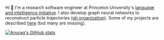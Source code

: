 Hi 👋 I'm a research software engineer at Princeton University's [language and intelligence initiative](https://pli.princeton.edu/). I also develop graph neural networks to reconstruct particle trajectories ([gh organization](https://github.com/gnn-tracking)). 
Some of my projects are described [here](https://lieret.net/opensource/) (but many are missing).

[![Anurag's GitHub stats](https://github-readme-stats-8cz0owcth-klieret.vercel.app/api?username=klieret&hide_border=false&hide_rank=false&show_icons=true&disable_animations=true&custom_title=Stats&theme=default&count_private=true&include_all_commits=true)](https://github.com/anuraghazra/github-readme-stats)

<!-- other themes: gotham, vue-dark -->
